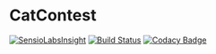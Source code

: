 # CatContest
[![SensioLabsInsight](https://insight.sensiolabs.com/projects/c2ad4213-40b4-49da-b313-1699ce9d04b5/big.png)](https://insight.sensiolabs.com/projects/c2ad4213-40b4-49da-b313-1699ce9d04b5) 
[![Build Status](https://travis-ci.org/ChristopheVilleger/CatContest.svg?branch=master)](https://travis-ci.org/ChristopheVilleger/CatContest)
[![Codacy Badge](https://www.codacy.com/project/badge/9c16c07b8c96436fb90b7c0b83924d0b)](https://www.codacy.com)
